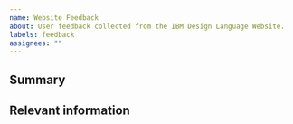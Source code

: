 ```yaml
---
name: Website Feedback
about: User feedback collected from the IBM Design Language Website.
labels: feedback
assignees: ""
---
```


<!--

Thanks in advance for your feedback on the Carbon website!


-->

## Summary

## Relevant information

<!-- Provide as much useful information as you can -->
